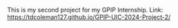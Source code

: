 This is my second project for my GPIP Internship.
Link: https://tdcoleman127.github.io/GPIP-UIC-2024-Project-2/
